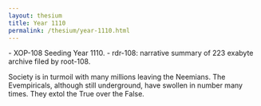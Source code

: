 ```yaml
---
layout: thesium
title: Year 1110
permalink: /thesium/year-1110.html
---
```


<div class="quote-heading">
- XOP-108 Seeding Year 1110.
- rdr-108: narrative summary of 223 exabyte archive filed by root-108.  
</div>

Society is in turmoil with many millions leaving the Neemians. The Evempiricals, although still underground, have swollen in number many times. They extol the True over the False.


